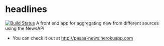 # headlines
[![Build Status](https://travis-ci.org/Lochex/TodoApp.svg?branch=staging)](https://travis-ci.org/Lochex/TodoApp)
 A front end app for aggregating new from different sources using the NewsAPI
 * You can check it out at http://pasaa-news.herokuapp.com
